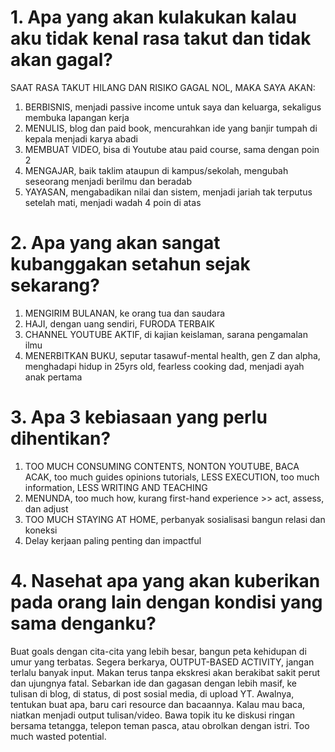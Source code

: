 # 1. Apa yang akan kulakukan kalau aku tidak kenal rasa takut dan tidak akan gagal?
SAAT RASA TAKUT HILANG DAN RISIKO GAGAL NOL, MAKA SAYA AKAN:
1. BERBISNIS, menjadi passive income untuk saya dan keluarga, sekaligus membuka lapangan kerja
2. MENULIS, blog dan paid book, mencurahkan ide yang banjir tumpah di kepala menjadi karya abadi
3. MEMBUAT VIDEO, bisa di Youtube atau paid course, sama dengan poin 2
4. MENGAJAR, baik taklim ataupun di kampus/sekolah, mengubah seseorang menjadi berilmu dan beradab
5. YAYASAN, mengabadikan nilai dan sistem, menjadi jariah tak terputus setelah mati, menjadi wadah 4 poin di atas
# 2. Apa yang akan sangat kubanggakan setahun sejak sekarang?
1. MENGIRIM BULANAN, ke orang tua dan saudara
2. HAJI, dengan uang sendiri, FURODA TERBAIK
3. CHANNEL YOUTUBE AKTIF, di kajian keislaman, sarana pengamalan ilmu
4. MENERBITKAN BUKU, seputar tasawuf-mental health, gen Z dan alpha, menghadapi hidup in 25yrs old, fearless cooking dad, menjadi ayah anak pertama

# 3. Apa 3 kebiasaan yang perlu dihentikan?
1. TOO MUCH CONSUMING CONTENTS, NONTON YOUTUBE, BACA ACAK, too much guides opinions tutorials, LESS EXECUTION, too much information, LESS WRITING AND TEACHING
2. MENUNDA, too much how, kurang first-hand experience >> act, assess, dan adjust 
3. TOO MUCH STAYING AT HOME, perbanyak sosialisasi bangun relasi dan koneksi
4. Delay kerjaan paling penting dan impactful

# 4. Nasehat apa yang akan kuberikan pada orang lain dengan kondisi yang sama denganku?
Buat goals dengan cita-cita yang lebih besar, bangun peta kehidupan di umur yang terbatas. Segera berkarya, OUTPUT-BASED ACTIVITY, jangan terlalu banyak input. Makan terus tanpa ekskresi akan berakibat sakit perut dan ujungnya fatal. Sebarkan ide dan gagasan dengan  lebih masif, ke tulisan di blog, di status, di post sosial media, di upload YT. Awalnya, tentukan buat apa, baru cari resource dan bacaannya. Kalau mau baca, niatkan menjadi output tulisan/video. Bawa topik itu ke diskusi ringan bersama tetangga, telepon teman pasca, atau obrolkan dengan istri. Too much wasted potential.
